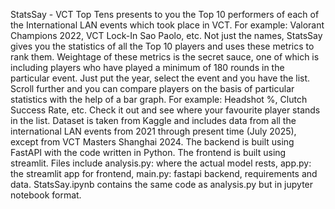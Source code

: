 StatsSay - VCT Top Tens presents to you the Top 10 performers of each of the International LAN events which took place in VCT.
For example: Valorant Champions 2022, VCT Lock-In Sao Paolo, etc.
Not just the names, StatsSay gives you the statistics of all the Top 10 players and uses these metrics to rank them.
Weightage of these metrics is the secret sauce, one of which is including players who have played a minimum of 180 rounds in the particular event.
Just put the year, select the event and you have the list.
Scroll further and you can compare players on the basis of particular statistics with the help of a bar graph.
For example: Headshot %, Clutch Success Rate, etc.
Check it out and see where your favourite player stands in the list.
Dataset is taken from Kaggle and includes data from all the international LAN events from 2021 through present time (July 2025), except from VCT Masters Shanghai 2024.
The backend is built using FastAPI with the code written in Python.
The frontend is built using streamlit.
Files include analysis.py: where the actual model rests, app.py: the streamlit app for frontend, main.py: fastapi backend, requirements and data.
StatsSay.ipynb contains the same code as analysis.py but in jupyter notebook format.
